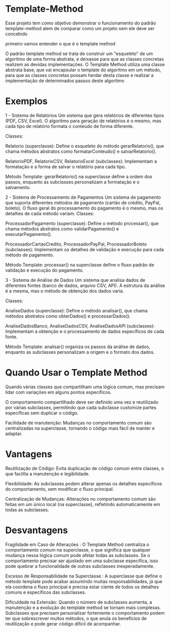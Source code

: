 # Template-Method

Esse projeto tem como objetivo demonstrar o funcionamento do padrão template-method alem de comparar como um projeto sem ele deve ser concebido

primeiro vamos entender o que é o template method

O padrão template method  se trata de construir um "esqueleto" de um algoritmo de uma forma abstrata, e deixasse para que as classes concretas realizem as devidas implementações. O Template Method utiliza uma classe abstrata base, que vai encapsular o template do algoritmo em um método, para que as classes concretas possam herdar desta classe e realizar a implementação de determinados passos deste algoritmo

# Exemplos

1 - Sistema de Relatórios
Um sistema que gera relatórios de diferentes tipos (PDF, CSV, Excel). O algoritmo para geração de relatórios é o mesmo, mas cada tipo de relatório formata o conteúdo de forma diferente.

Classes:

Relatorio (superclasse): Define o esqueleto do método gerarRelatorio(), que chama métodos abstratos como formatarConteudo() e salvarRelatorio().

RelatorioPDF, RelatorioCSV, RelatorioExcel (subclasses): Implementam a formatação e a forma de salvar o relatório para cada tipo.

Método Template: gerarRelatorio() na superclasse define a ordem dos passos, enquanto as subclasses personalizam a formatação e o salvamento.


2 - Sistema de Processamento de Pagamentos
Um sistema de pagamento que suporta diferentes métodos de pagamento (cartão de crédito, PayPal, boleto). O fluxo geral do processamento do pagamento é o mesmo, mas os detalhes de cada método variam.
Classes:

ProcessadorPagamento (superclasse): Define o método processar(), que chama métodos abstratos como validarPagamento() e executarPagamento().

ProcessadorCartaoCredito, ProcessadorPayPal, ProcessadorBoleto (subclasses): Implementam os detalhes de validação e execução para cada método de pagamento.

Método Template: processar() na superclasse define o fluxo padrão de validação e execução do pagamento.


3 - Sistema de Análise de Dados
Um sistema que analisa dados de diferentes fontes (banco de dados, arquivo CSV, API). A estrutura da análise é a mesma, mas o método de obtenção dos dados varia.

Classes:

AnaliseDados (superclasse): Define o método analisar(), que chama métodos abstratos como obterDados() e processarDados().

AnaliseDadosBanco, AnaliseDadosCSV, AnaliseDadosAPI (subclasses): Implementam a obtenção e o processamento de dados específicos de cada fonte.

Método Template: analisar() organiza os passos da análise de dados, enquanto as subclasses personalizam a origem e o formato dos dados.


# Quando Usar o Template Method


Quando várias classes que compartilham uma lógica comum, mas precisam lidar com variações em alguns pontos específicos.

O comportamento compartilhado deve ser definido uma vez e reutilizado por várias subclasses, permitindo que cada subclasse customize partes específicas sem duplicar o código.

Facilidade de manutenção: Mudanças no comportamento comum são centralizadas na superclasse, tornando o código mais fácil de manter e adaptar.


# Vantagens

Reutilização de Código: Evita duplicação de código comum entre classes, o que facilita a manutenção e legibilidade.

Flexibilidade: As subclasses podem alterar apenas os detalhes específicos do comportamento, sem modificar o fluxo principal.

Centralização de Mudanças: Alterações no comportamento comum são feitas em um único local (na superclasse), refletindo automaticamente em todas as subclasses.


# Desvantagens

Fragilidade em Caso de Alterações : O Template Method centraliza o comportamento comum na superclasse, o que significa que qualquer mudança nessa lógica comum pode afetar todas as subclasses. Se o comportamento precisar ser ajustado em uma subclasse específica, isso pode quebrar a funcionalidade de outras subclasses inesperadamente.

Excesso de Responsabilidade na Superclasse : A superclasse que define o método template pode acabar assumindo muitas responsabilidades, já que ela coordena o fluxo principal e precisa estar ciente de todos os detalhes comuns e específicos das subclasses.

Dificuldade na Extensão: Quando o número de subclasses aumenta, a manutenção e a evolução do template method se tornam mais complexas. Subclasses que precisam personalizar fortemente o comportamento podem ter que sobrescrever muitos métodos, o que anula os benefícios de reutilização e pode gerar código difícil de acompanhar.

